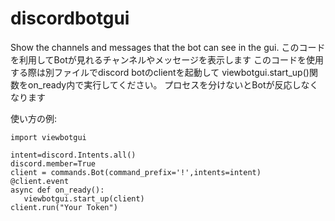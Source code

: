 # discordbotgui
Show the channels and messages that the bot can see in the gui.
このコードを利用してBotが見れるチャンネルやメッセージを表示します
このコードを使用する際は別ファイルでdiscord botのclientを起動して
viewbotgui.start_up()関数をon_ready内で実行してください。
プロセスを分けないとBotが反応しなくなります

使い方の例:
```
import viewbotgui

intent=discord.Intents.all()
discord.member=True
client = commands.Bot(command_prefix='!',intents=intent)
@client.event
async def on_ready():
   viewbotgui.start_up(client)
client.run("Your Token")
```
